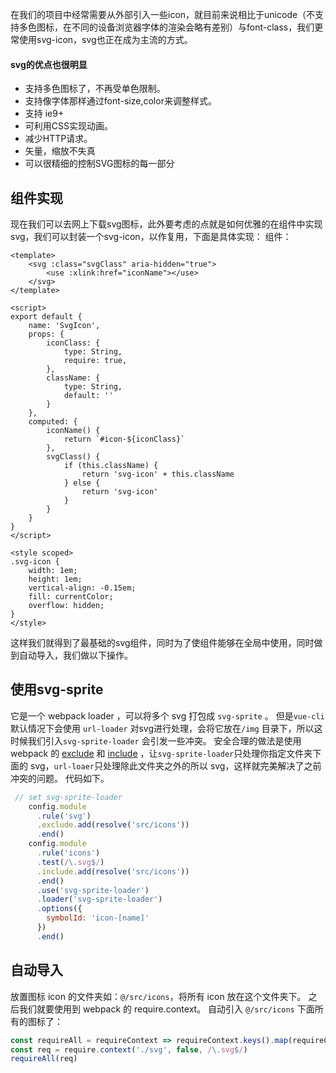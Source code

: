 在我们的项目中经常需要从外部引入一些icon，就目前来说相比于unicode（不支持多色图标，在不同的设备浏览器字体的渲染会略有差别）与font-class，我们更常使用svg-icon，svg也正在成为主流的方式。

#### svg的优点也很明显

- 支持多色图标了，不再受单色限制。
- 支持像字体那样通过font-size,color来调整样式。
- 支持 ie9+
- 可利用CSS实现动画。
- 减少HTTP请求。
- 矢量，缩放不失真
- 可以很精细的控制SVG图标的每一部分

## 组件实现

现在我们可以去网上下载svg图标，此外要考虑的点就是如何优雅的在组件中实现svg，我们可以封装一个svg-icon，以作复用，下面是具体实现：
组件：

```vue
<template>
    <svg :class="svgClass" aria-hidden="true">
        <use :xlink:href="iconName"></use>
    </svg>
</template>

<script>
export default {
    name: 'SvgIcon',
    props: {
        iconClass: {
            type: String,
            require: true,
        },
        className: {
            type: String,
            default: ''
        }
    },
    computed: {
        iconName() {
            return `#icon-${iconClass}`
        },
        svgClass() {
            if (this.className) {
                return 'svg-icon' + this.className
            } else {
                return 'svg-icon'
            }
        }
    }
}
</script>

<style scoped>
.svg-icon {
    width: 1em;
    height: 1em;
    vertical-align: -0.15em;
    fill: currentColor;
    overflow: hidden;
}
</style>
```

这样我们就得到了最基础的svg组件，同时为了使组件能够在全局中使用，同时做到自动导入，我们做以下操作。

## 使用svg-sprite

它是一个 webpack loader ，可以将多个 svg 打包成 `svg-sprite` 。
但是`vue-cli`默认情况下会使用 `url-loader` 对svg进行处理，会将它放在`/img` 目录下，所以这时候我们引入`svg-sprite-loader` 会引发一些冲突。
安全合理的做法是使用 webpack 的 [exclude](https://link.juejin.cn/?target=https%3A%2F%2Fwebpack.js.org%2Fconfiguration%2Fmodule%2F%23rule-exclude) 和 [include](https://link.juejin.cn/?target=https%3A%2F%2Fwebpack.js.org%2Fconfiguration%2Fmodule%2F%23rule-include) ，让`svg-sprite-loader`只处理你指定文件夹下面的 svg，`url-loaer`只处理除此文件夹之外的所以 svg，这样就完美解决了之前冲突的问题。 代码如下。

```javascript
 // set svg-sprite-loader
    config.module
      .rule('svg')
      .exclude.add(resolve('src/icons'))
      .end()
    config.module
      .rule('icons')
      .test(/\.svg$/)
      .include.add(resolve('src/icons'))
      .end()
      .use('svg-sprite-loader')
      .loader('svg-sprite-loader')
      .options({
        symbolId: 'icon-[name]'
      })
      .end()
```

## 自动导入

放置图标 icon 的文件夹如：`@/src/icons`，将所有 icon 放在这个文件夹下。 之后我们就要使用到 webpack 的 require.context。
自动引入 `@/src/icons` 下面所有的图标了：
```javascript
const requireAll = requireContext => requireContext.keys().map(requireContext)
const req = require.context('./svg', false, /\.svg$/)
requireAll(req)
```
